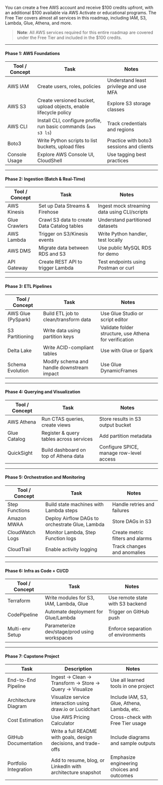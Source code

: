 You can create a free AWS account and receive $100 credits upfront, with an additional $100 available via AWS Activate or educational programs. The Free Tier covers almost all services in this roadmap, including IAM, S3, Lambda, Glue, Athena, and more.

> **Note**: All AWS services required for this entire roadmap are covered under the Free Tier and included in the $100 credits.

---

#### **Phase 1: AWS Foundations**

| Tool / Concept     | Task                                                                 | Notes                                                   |
|--------------------|----------------------------------------------------------------------|---------------------------------------------------------|
| AWS IAM            | Create users, roles, policies                                        | Understand least privilege and use MFA                 |
| AWS S3             | Create versioned bucket, upload objects, enable lifecycle policy     | Explore S3 storage classes                             |
| AWS CLI            | Install CLI, configure profile, run basic commands (`aws s3 ls`)     | Track credentials and regions                          |
| Boto3              | Write Python scripts to list buckets, upload files                   | Practice with boto3 sessions and clients               |
| Console Usage      | Explore AWS Console UI, CloudShell                                  | Use tagging best practices                             |

---

#### **Phase 2: Ingestion (Batch & Real-Time)**

| Tool / Concept     | Task                                                                 | Notes                                                   |
|--------------------|----------------------------------------------------------------------|---------------------------------------------------------|
| AWS Kinesis        | Set up Data Streams & Firehose                                       | Ingest mock streaming data using CLI/scripts           |
| Glue Crawlers      | Crawl S3 data to create Data Catalog tables                          | Understand partitioned datasets                        |
| AWS Lambda         | Trigger on S3/Kinesis events                                         | Write Python handler, test locally                     |
| AWS DMS            | Migrate data between RDS and S3                                      | Use public MySQL RDS for demo                          |
| API Gateway        | Create REST API to trigger Lambda                                    | Test endpoints using Postman or curl                   |

---

#### **Phase 3: ETL Pipelines**

| Tool / Concept     | Task                                                                 | Notes                                                   |
|--------------------|----------------------------------------------------------------------|---------------------------------------------------------|
| AWS Glue (PySpark) | Build ETL job to clean/transform data                                | Use Glue Studio or script editor                       |
| S3 Partitioning    | Write data using partition keys                                      | Validate folder structure, use Athena for verification |
| Delta Lake         | Write ACID-compliant tables                                          | Use with Glue or Spark                                 |
| Schema Evolution   | Modify schema and handle downstream impact                           | Use Glue DynamicFrames                                 |

---

#### **Phase 4: Querying and Visualization**

| Tool / Concept     | Task                                                                 | Notes                                                   |
|--------------------|----------------------------------------------------------------------|---------------------------------------------------------|
| AWS Athena         | Run CTAS queries, create views                                       | Store results in S3 output bucket                      |
| Glue Catalog       | Register & query tables across services                              | Add partition metadata                                 |
| QuickSight         | Build dashboard on top of Athena data                                | Configure SPICE, manage row-level access               |

---

#### **Phase 5: Orchestration and Monitoring**

| Tool / Concept     | Task                                                                 | Notes                                                   |
|--------------------|----------------------------------------------------------------------|---------------------------------------------------------|
| Step Functions     | Build state machines with Lambda steps                               | Handle retries and failures                            |
| Amazon MWAA        | Deploy Airflow DAGs to orchestrate Glue, Lambda                      | Store DAGs in S3                                       |
| CloudWatch Logs    | Monitor Lambda, Step Function logs                                   | Create metric filters and alarms                       |
| CloudTrail         | Enable activity logging                                              | Track changes and anomalies                            |

---

#### **Phase 6: Infra as Code + CI/CD**

| Tool / Concept     | Task                                                                 | Notes                                                   |
|--------------------|----------------------------------------------------------------------|---------------------------------------------------------|
| Terraform          | Write modules for S3, IAM, Lambda, Glue                              | Use remote state with S3 backend                       |
| CodePipeline       | Automate deployment for Glue/Lambda                                 | Trigger on GitHub push                                 |
| Multi-env Setup    | Parameterize dev/stage/prod using workspaces                         | Enforce separation of environments                     |

---

#### **Phase 7: Capstone Project**

| Task                        | Description                                                               | Notes                                                   |
|-----------------------------|---------------------------------------------------------------------------|---------------------------------------------------------|
| End-to-End Pipeline         | Ingest → Clean → Transform → Store → Query → Visualize                    | Use all learned tools in one project                    |
| Architecture Diagram        | Visualize service interaction using draw.io or Lucidchart                 | Include IAM, S3, Glue, Athena, Lambda, etc.             |
| Cost Estimation             | Use AWS Pricing Calculator                                                | Cross-check with Free Tier usage                       |
| GitHub Documentation        | Write a full README with goals, design decisions, and trade-offs          | Include diagrams and sample outputs                    |
| Portfolio Integration       | Add to resume, blog, or LinkedIn with architecture snapshot               | Emphasize engineering choices and outcomes             |
